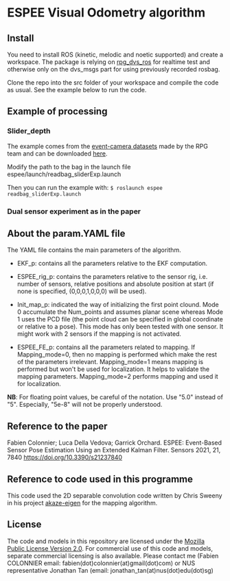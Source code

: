 # ESPEE Visual Odometry algorithm


## Install

You need to install ROS (kinetic, melodic and noetic supported) and create a workspace. 
The package is relying on [rpg_dvs_ros](https://github.com/uzh-rpg/rpg_dvs_ros) for realtime test and otherwise only on the dvs_msgs part for using previously recorded rosbag.

Clone the repo into the src folder of your workspace and compile the code as usual. See the example below to run the code. 

## Example of processing

### Slider_depth
The example comes from the [event-camera datasets](http://rpg.ifi.uzh.ch/davis_data.html) made by the RPG team and can be downloaded [here](http://rpg.ifi.uzh.ch/datasets/davis/slider_depth.bag).

Modify the path to the bag in the launch file espee/launch/readbag_sliderExp.launch

Then you can run the example with:
`$ roslaunch espee readbag_sliderExp.launch`

### Dual sensor experiment as in the paper

## About the param.YAML file
The YAML file contains the main parameters of the algorithm.

* EKF_p: contains all the parameters relative to the EKF computation.
* ESPEE_rig_p: contains the parameters relative to the sensor rig, i.e. number of sensors, relative positions and absolute position at start (if none is specified, (0,0,0,1,0,0,0) will be used).
* Init_map_p: indicated the way of initializing the first point clound. Mode 0 accumulate the Num_points and assumes planar scene whereas Mode 1 uses the PCD file (the point cloud can be specified in global coordinate or relative to a pose). This mode has only been tested with one sensor. It might work with 2 sensors if the mapping is not activated.

* ESPEE_FE_p: contains all the parameters related to mapping. If Mapping_mode=0, then no mapping is performed which make the rest of the parameters irrelevant. Mapping_mode=1 means mapping is performed but won't be used for localization. It helps to validate the mapping parameters. Mapping_mode=2 performs mapping and used it for localization.

**NB**: For floating point values, be careful of the notation. Use "5.0" instead of "5". Especially, "5e-8" will not be properly understood.


## Reference to the paper
Fabien Colonnier; Luca Della Vedova; Garrick Orchard. ESPEE: Event-Based Sensor Pose Estimation Using an Extended Kalman Filter. Sensors 2021, 21, 7840
https://doi.org/10.3390/s21237840

## Reference to code used in this programme
This code used the 2D separable convolution code written by Chris Sweeny in his project [akaze-eigen](https://github.com/sweeneychris/akaze-eigen) for the mapping algorithm.

## License
The code and models in this repository are licensed under the [Mozilla Public License Version 2.0](https://www.mozilla.org/en-US/MPL/2.0/). For commercial use of this code and models, separate commercial licensing is also available. Please contact me (Fabien COLONNIER email: fabien(dot)colonnier(at)gmail(dot)com) or NUS representative Jonathan Tan (email: jonathan_tan(at)nus(dot)edu(dot)sg)
